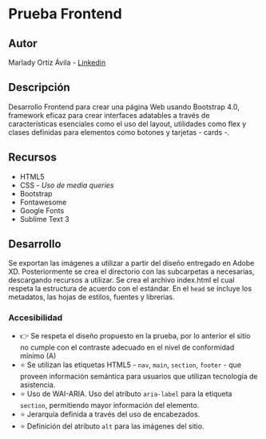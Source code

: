# Prueba Frontend 
## Autor
Marlady Ortiz Ávila - [Linkedin](https://www.linkedin.com/in/marlady-ortiz/)
## Descripción
Desarrollo Frontend para crear una página Web usando Bootstrap 4.0, framework eficaz para crear interfaces adatables a través de características esenciales como el uso del layout, utilidades como flex y clases definidas para elementos como botones y tarjetas - cards -.
## Recursos
- HTML5
- CSS - *Uso de media queries*
- Bootstrap
- Fontawesome
- Google Fonts
- Sublime Text 3
## Desarrollo
Se exportan las imágenes a utilizar a partir del diseño entregado en Adobe XD. Posteriormente se crea el directorio con las subcarpetas a necesarias, descargando recursos a utilizar. Se crea el archivo index.html el cual respeta la estructura de acuerdo con el estándar. En el `head` se incluye los metadatos, las hojas de estilos, fuentes y librerias.
### Accesibilidad
- :point_right: Se respeta el diseño propuesto en la prueba, por lo anterior el sitio no cumple con el contraste adecuado en el nivel de conformidad mínimo (A)
- :star: Se utilizan las etiquetas HTML5 - `nav`, `main`, `section`, `footer` - que proveen información semántica para usuarios que utilizan tecnología de asistencia. 
- :star: Uso de WAI-ARIA. Uso del atríbuto `aria-label` para la etiqueta `section`, permitiendo mayor información del elemento. 
- :star: Jerarquía definida a través del uso de encabezados. 
- :star: Definición del atributo `alt` para las imágenes del sitio. 
